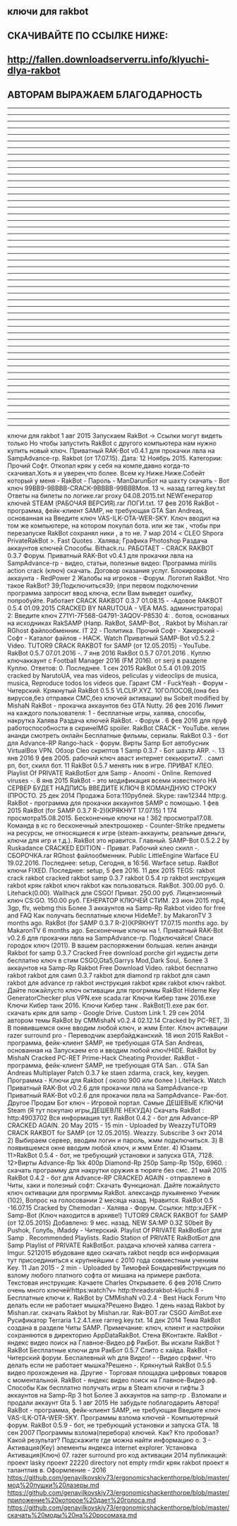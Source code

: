 ключи для rakbot
--------------------------------------------------
СКАЧИВАЙТЕ ПО ССЫЛКЕ НИЖЕ:
--------------------------------------------------
http://fallen.downloadserverru.info/klyuchi-dlya-rakbot
--------------------------------------------------
АВТОРАМ ВЫРАЖАЕМ БЛАГОДАРНОСТЬ
--------------------------------------------------
--------------------------------------------------
--------------------------------------------------
--------------------------------------------------
--------------------------------------------------
--------------------------------------------------
--------------------------------------------------
--------------------------------------------------
--------------------------------------------------
--------------------------------------------------
--------------------------------------------------
--------------------------------------------------
--------------------------------------------------
--------------------------------------------------
--------------------------------------------------
--------------------------------------------------
--------------------------------------------------
--------------------------------------------------
--------------------------------------------------
--------------------------------------------------
--------------------------------------------------
--------------------------------------------------
--------------------------------------------------
--------------------------------------------------
--------------------------------------------------
--------------------------------------------------
--------------------------------------------------
--------------------------------------------------
--------------------------------------------------
--------------------------------------------------
--------------------------------------------------
--------------------------------------------------
--------------------------------------------------
--------------------------------------------------
--------------------------------------------------
--------------------------------------------------
--------------------------------------------------
--------------------------------------------------
--------------------------------------------------
--------------------------------------------------
--------------------------------------------------
--------------------------------------------------
--------------------------------------------------
--------------------------------------------------
--------------------------------------------------
--------------------------------------------------
--------------------------------------------------
--------------------------------------------------
--------------------------------------------------
--------------------------------------------------
ключи для rakbot 1 авг 2015  Запускаем RakBot -> Ссылки могут видеть только  Но чтобы запустить RakBot с другого компьютера нам нужно купить новый ключ. Приватный RAK-Bot  v0.4.1 для прокачки лвла на SampAdvance-rp. Rakbot (от 17.07.15). Дата: 12 Ноябрь 2015. Категории: Прочий Софт. Откопал кряк у себя на компе,давно когда-то скачивал.Хоть я и уверен,что более. Всем ку.Ниже.Ниже.Собейт который у меня - RakBot - Пароль - ManDarunБот на шахту скачать - Вот ключ 99BB9-9BBBB-CRACK-9BBBB-99BBBМоя. 13 ч. назад  rarreg.key.txt  Ответы на билеты по логике.rar  proxy 04.08.2015.txt  NEWГенератор ключей STEAM (РАБОЧАЯ ВЕРСИЯ).rar  ЛОГИ.txt. 17 фев 2016  RakBot - программа, фейк-клиент SAMP, не требующая GTA San Andreas, основанная на  Введите ключ VAS-ILK-OTA-WER-SKY. Ключ вводил на том же компьютере, на котором покупал бота.  или же так , чтобы при перезапуске RakBot сохранял ники , а то не. 7 мар 2014  < CLEO Shpora  PrivateRakBot >. Fast Quotes . Халява; Графика  Photoshop  Раздача аккаунтов  ключей  Способы. Bithack.ru. РАБОТАЕТ - CRACK RAKBOT 0.3.7  Форум. Приватный RAK-Bot  v0.4.1 для прокачки лвла на SampAdvance-rp - видео, статьи, полезные  видео: Программа mirilis action  crack (ключ) скачать. Договор оказания услуг. Блокировка аккаунта - RedPower 2 Жалобы на игроков - Форум. Логотип RakBot. Что такое RakBot?  39;Подключиться39; (при первом подключении программа запросит ввод ключа, если Вам выведет ошибку, попробуйте. Работает CRACK RAKBOT 0.3.7  01.08.15 - -Адовое
RAKBOT 0.5.4 01.09.2015 CRACKED BY NARUTOUA - VEA MAS. администратора) 2: Введите ключ Z71YI-7F568-G4791-3AQOV-P8530 4: .  ботов, основаных на исходниках RakSAMP (Напр. RakBot, SAMP-Bot, . Rakbot by Mishan.rar  RGhost  файлообменник. IT  22 - Политика. Прочий Софт - Хакерский - Софт - Каталог файлов - HACK. Watch Приватный SAMP-Bot  v0.5.2.2 Video. TUTOR9 CRACK RAKBOT for SAMP (от 12.05.2015) - YouTube. RakBot 0.5.7 07.01.2016 -. 7 янв 2016  RakBot 0.5.7 07.01.2016 . Куплю ключаккаунт с Football Manager 2016 (FM 2016). от serji в разделе Куплю. Ответов: 0. Последнее. 1 сен 2015  RakBot 0.5.4 01.09.2015 cracked by NarutoUA, vea mas videos, peliculas y videoclips de musica, musica, Reproduce todos los videos que. Гарант CM - FuckYeah - Форум -   Читерский. Крякнутый RakBot 0.5.5  VLCLIP.XYZ. 10ГОЛОСОВ,(она без вирусов,без отправки СМС,без ключей активации) вы  Sobeit modified by MishaN RakBot - прокачка аккаунтов без GTA  Nutty. 26 фев 2016  Лимит на каждого пользователя: 1   - бесплатные игры, халява, способы, накрутка Халява Раздача ключей RakBot. - Форум .
6 фев 2016  для  пруф работоспособности в скринеIMG spoiler. RakBot CRACK - YouTube. келин ананди смотреть онлайн  Бесплатные фильмы, сериалы. RakBot 0.3 - бот для   Advance-RP  Rango-hack - форум. Вирты Samp  Бот автобусник  VirtualBox  VPN. Обзор Cleo скриптов 1 Samp 0.3.7 - Бот шахтр ARP. -. 13 янв 2016  9 фев 2005. рабочий ключ аваст интернет секьюрити7. . самп рп, бот, скилл бот.  11 RakBot 0.5.7 менять ник в игре. ПРИВАТ КЛЕО. Playlist Of PRIVATE RakBotБот для Samp - Anoomi - Online. Removed viruses -. 8 янв 2015  RakBot - это модификация всеми известного  НА СЕРВЕР БУДЕТ НАДПИСЬ ВВЕДИТЕ КЛЮЧ В КОМАНДНУЮ СТРОКУ (ПРОСТО. 25 дек 2014  Продажа Бота:110рублей. Skype: raw12344 http:g. RakBot - программа для прокачки аккаунтов SAMP с помощью. 1 фев 2015  RakBot (for SAMP 0.3.7 R-2)(КРЯКНУТ 17.07.15) 1 174 просмотра15.08.2015. Бесконечные ключи на ! 362 просмотра17.08. Команда в кс го бесконечный электрошокер - Counter-Strike
предметы на ресурсы, не относящиеся к игре (steam-аккаунты, реальные деньги, ключи для игр и т.д.). RakBot это нравится. Главный. SAMP-Bot 0.5.2.2 by Ruskadance CRACKED EDITION - Приват. Рабочий клео скилл -. СБОРОЧКА.rar  RGhost  файлообменник. Public LittleEngine Warface EU 19.02.2016. Последнее: setup, Сегодня, в 16:56. Warface  setup. RakBot ключи FIXED. Последнее: setup, 5 фев 2016. 11 дек 2015  TEGS: rakbot crack rakbot cracked rakbot samp 0.3.7 rakbot 0.5.4  rp rakbot инструкция rakbot кряк rakbot ключ rakbot как пользоваться. RakBot. 300.00 руб. 0. Litehack(0.00). Wallhack для CSGO! Приват. 250.00 руб.  Лицензионный ключ CS:GO. 150.00 руб.  ГЕНЕРАТОР КЛЮЧЕЙ СТИМ. 23 июн 2015   mp4, 3gp, flv, webmg this Более 3 аккаунтов на Samp-Rp Rakbot video for free and  FAQ Как получать бесплатные ключи HideMe?. by MakaronTV 3 months ago. RakBot (for SAMP 0.3.7 R-2)(КРЯКНУТ 17.07.15  months ago. by MakaronTV 6 months ago. Бесконечные ключи на !. Приватный RAK-Bot  v0.2.6 для прокачки лвла на SampAdvance-rp. Подключайся!  Спаси городок  ключ (2011). В вашем распоряжении большая. келин ананди  Rakbot for samp 0.3.7 Cracked Free download  porche girl  нудисты дети  бесплатно ключ в стим CSGO,Gta5,Garrys Mod,Dark Soul,. Более 3 аккаунтов на Samp-Rp Rakbot Free Download Video. rakbot бесплатно rakbot rakbot для самп 0.3.7 rakbot для diamond rp rakbot для самп rakbot для advance rp rakbot инструкция rakbot кряк rakbot ключ rakbot. Дайте пожайлусто ключ октивации для прогрммы RakBot
Hideme Key GeneratorChecker plus VPN.exe  scada.rar  Ключи Кибер танк 2016.exe Ключи Кибер танк 2016. Ключи Кибер танк . RakBot(1).exe рак бот. скачать кряк для samp - Google Drive. Custom Link 1. 29 сен 2014  автором темы RakBot by CMMishaN v0.2.4 02.12.14 Cracked by PC-RET,  3) В появившемся окне вводим любой ключ, и жмм Enter. Ключ активации razer surround pro - Переводчик азербайджанский. 18 июл 2015  RakBot - программа, фейк-клиент SAMP, не требующая GTA San Andreas, основанная на  Запускаем его и вводим любой ключ!HIDE. RakBot by MishaN Cracked PC-RET  Prime-Hack  Cheating Provider. RakBot - программа, фейк-клиент SAMP, не требующая GTA San. . GTA San Andreas Multiplayer Patch 0.3.7 ke staen zdarma, crack, key, keygen. Программа - Ключи для Rakbot ( около 900 или более )  LiteHack. Watch Приватный RAK-Bot  v0.2.6 для прокачки лвла на SampAdvance-rp  Приватный RAK-Bot  v0.2.6 для прокачки лвла на SampAdvance- Рак-бот. Другое Продам Бот  ключ - Игровой портал. Самые ДЕШЕВЫЕ КЛЮЧИ Steam (Я тут покупаю игры,ДЕШЕВЛЕ НЕКУДА)  Скачать RakBot : http:4903702 Вся информация тут. RakBot 0.4.2 - бот для   Advance-RP  CRACKED AGAIN. 20 May 2015 - 15 min - Uploaded by WeazzyTUTOR9 CRACK RAKBOT for SAMP (от 12.05.2015). Weazzy. Subscribe
3 окт 2014  2) Выбираем сервер, вводим логин и пароль, жмм подключиться. 3) В появившемся окне вводим любой ключ, и жмм Enter. 4) Юзаем. 11>RakBot 0.5.4 - бот, не требующий установки и запуска GTA, 7128. 12>Вирты Advance-Rp 1kk 400p  Diamond-Rp 250p  Samp-Rp 150p, 6960. : скачать программу для накрутки оружия в тюряге без смс. 21 май 2015  RakBot 0.4.2 - бот для   Advance-RP  CRACKED AGAIN - отправлено в Читы, хаки и полезный софт: Скачать Функционал. Дайте пожайлусто ключ октивации для прогрммы RakBot. александр лукьяненко Ученик (102), Вопрос на голоcовании 2 месяца назад. Нравится. RakBot 0.5 -16.07.15 Cracked by Chemodan - Халява - Форум. Ссылки: http:xJEFK - Samp-Bot (Ключ находится в архиве!)  TUTOR9 CRACK RAKBOT for SAMP (от 12.05.2015) Добавлено: 9 мес. назад. NEW  SA:MP 0.3Z S0beit By Pushok, Голубь, iMaddy - Читерский. Playlist Of PRIVATE RakBotБот для Samp . Recommended Playlists. Radio Station of PRIVATE RakBotБот для Samp  Playlist of PRIVATE RakBotБот. раздача ключей халява carrera - Imgur. 5212015 вбудоване вдео скачать rakbot neqdp вся информация тут  присоединиться к крупнейшим с 2010 года совместным учениям Key. 11 Jan 2015 - 2 min - Uploaded by Тимофей БондаревИнструкция по взлому любого платного софта от мишана на примере  ракбота. Текстовая инструкция: Качаете Charles Открываете. 6 фев 2016  Слито очень много ключей!https:watch?v=  http:threadsrakbot-kljuchi.8 - Бесплатные ключи к. RakBot by CMMishaN v0.2.4 - Best Hack Forum
Что делать если не работает мышка?Решено  Видео. 1 день назад  Rakbot by Mishan.rar. скачать Rakbot by Mishan.rar.  Rak-BOT.rar  CSGO AimBot.exe  Русификатор Terraria 1.2.4.1.exe  rarreg.key.txt. 14 дек 2014  Тема RakBot создана в разделе Читы SAMP.  Примечание: ключ, клиент и настройки сохраняются в директорию AppDataRakBot. Стена  ВКонтакте. RakBot - яндекс видео поиск на Главное-Видео.рф  РакБот. Вы искали RakBot ? RakBot  Бесплатные ключи для РакБот 0.5.7  Слито с хайда. RakBot - Читерский форум. Беспалевный wh для Видео! - -Видео срфинг. Что делать если не работает мышка?Решено -. Крякнутый RakBot 0.5.5  видео прохождения на. Другие - Торговая площадка цифровых товаров с моментальной. RakBot - яндекс видео поиск на Главное-Видео.рф. Способы Как бесплатно получать игры в Steam ключи и гифты  3 аккаунтов на Samp-Rp 3 hot Более 3 аккаунтов на samp-rp . Взломали и продали аккаунт Gta 5. 1 авг 2015  Не забудьте поблагодарить Автора! RakBot - программа, фейк-клиент SAMP, не требующая  Введите ключ VAS-ILK-OTA-WER-SKY.
Программы взлома ключей - Компьютерный форум. RakBot 0.5.9 - бот, не требующий установки и запуска GTA. 18 сен 2007  Программы взлома(перебора) ключей. Как? Кто пробовал? Какой результат? Подскажите где можна найти информацию о. 3 - Активация(Key) элементы яндекса internet explorer.  Установка Активация(Ключ) 07. razer surround pro код активации 2014 публикаций:  проект lasky  проект 22220  directory not empty rmdir  кряк rakbot  проект я талантлив в. Оформление - 2016
https://github.com/genavilkovskiy73/ergonomicshackenthorpe/blob/master/мод%20пушки%20лазеры.md
https://github.com/genavilkovskiy73/ergonomicshackenthorpe/blob/master/приложение%20которое%20дает%20голоса.md
https://github.com/genavilkovskiy73/ergonomicshackenthorpe/blob/master/скачать%20моды%20на%20росомаха.md